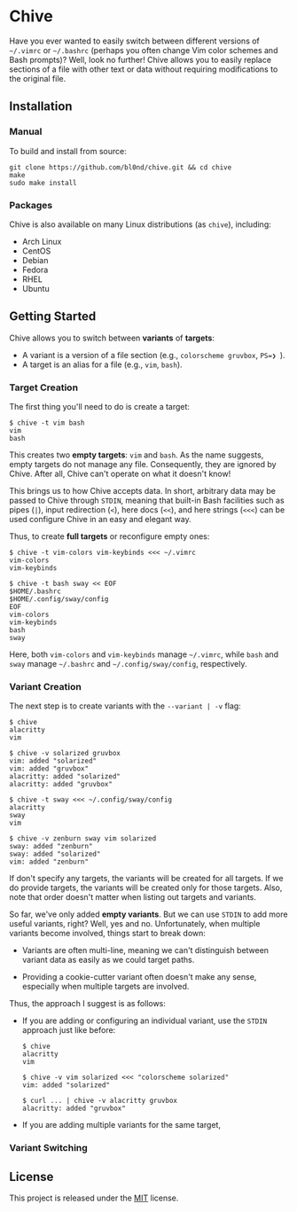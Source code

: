 # Chive

Have you ever wanted to easily switch between different versions of `~/.vimrc`
or `~/.bashrc` (perhaps you often change Vim color schemes and Bash prompts)?
Well, look no further!  Chive allows you to easily replace sections of a file
with other text or data without requiring modifications to the original file.

<!--## Motivation-->

<!--Traditionally, you'd more or less maintain entire copies of both files and-->
<!--switch between the copies manually. However,-->

<!--* The differences between copies are typically small compared to the rest of-->
  <!--the file, making this approach quite wasteful.-->

<!--* You have to switch copies for each file manually. That is, you have to do-->
  <!--something like `cp vim-gruvbox ~/.vimrc && cp bash-pure ~/.bashrc`).-->

<!--Most other solutions typically use a version control system such as Git,-->
<!--tracking different versions of files as branches or commits. However,-->

<!--* This often requires turning `$HOME` or other directories into a Git repository.-->

<!--* If you track changes unrelated to color schemes and prompts, maintaining and-->
  <!--switching between different versions becomes a lot harder. And even if you-->
  <!--don't, you'd have to manually exclude the unrelated changes on every-->
  <!--staging/commit.-->

<!--* It's much too complex for what we're trying to do. You shouldn't need to know-->
  <!--how commits or branches work just to switch color schemes.-->

<!--Finally, we have programs such as [mondo]() and [pywal](), which more or less-->
<!--use special template files to replace sections of a file. However,-->

<!--* They typically require modifications to the original file.-->

<!--* They're quite limited in scope (e.g., `mondo` and `pywal` are geared towards-->
  <!--colors).-->

<!--And so here we are.-->

## Installation

### Manual

To build and install from source:

```
git clone https://github.com/bl0nd/chive.git && cd chive
make
sudo make install
```

### Packages

Chive is also available on many Linux distributions (as `chive`), including:

* Arch Linux
* CentOS
* Debian
* Fedora
* RHEL
* Ubuntu

## Getting Started

Chive allows you to switch between **variants** of **targets**:

* A variant is a version of a file section (e.g., `colorscheme gruvbox`, `PS=❯ `).
* A target is an alias for a file (e.g., `vim`, `bash`).

### Target Creation

The first thing you'll need to do is create a target:

```console
$ chive -t vim bash
vim
bash
```

This creates two **empty targets**: `vim` and `bash`. As the name suggests,
empty targets do not manage any file. Consequently, they are ignored by Chive.
After all, Chive can't operate on what it doesn't know!

This brings us to how Chive accepts data. In short, arbitrary data may be
passed to Chive through `STDIN`, meaning that built-in Bash facilities such as
pipes (`|`), input redirection (`<`), here docs (`<<`), and here strings
(`<<<`) can be used configure Chive in an easy and elegant way.

Thus, to create **full targets** or reconfigure empty ones:

```console
$ chive -t vim-colors vim-keybinds <<< ~/.vimrc
vim-colors
vim-keybinds

$ chive -t bash sway << EOF
$HOME/.bashrc
$HOME/.config/sway/config
EOF
vim-colors
vim-keybinds
bash
sway
```

Here, both `vim-colors` and `vim-keybinds` manage `~/.vimrc`, while `bash` and
`sway` manage `~/.bashrc` and `~/.config/sway/config`, respectively.

<!--* To have shell expansion and substitution in here strings, don't quote the string.-->

<!--* Here docs don't expand `~`, so be sure to use `$HOME` instead.-->

### Variant Creation

The next step is to create variants with the `--variant | -v` flag:

```console
$ chive
alacritty
vim

$ chive -v solarized gruvbox
vim: added "solarized"
vim: added "gruvbox"
alacritty: added "solarized"
alacritty: added "gruvbox"

$ chive -t sway <<< ~/.config/sway/config
alacritty
sway
vim

$ chive -v zenburn sway vim solarized
sway: added "zenburn"
sway: added "solarized"
vim: added "zenburn"
```

If don't specify any targets, the variants will be created for all targets. If
we do provide targets, the variants will be created only for those targets.
Also, note that order doesn't matter when listing out targets and variants.

So far, we've only added **empty variants**. But we can use `STDIN` to add more
useful variants, right? Well, yes and no. Unfortunately, when multiple variants
become involved, things start to break down:

* Variants are often multi-line, meaning we can't distinguish between variant
  data as easily as we could target paths.

* Providing a cookie-cutter variant often doesn't make any sense, especially
  when multiple targets are involved.

Thus, the approach I suggest is as follows:

* If you are adding or configuring an individual variant, use the `STDIN`
  approach just like before:

  ```console
  $ chive
  alacritty
  vim

  $ chive -v vim solarized <<< "colorscheme solarized"
  vim: added "solarized"

  $ curl ... | chive -v alacritty gruvbox
  alacritty: added "gruvbox"
  ```

* If you are adding multiple variants for the same target,

### Variant Switching

<!--### Rules-->

<!--#### Naming-->
<!--* Target and template names may consist of letters, numbers, `-`, and `_`.-->
<!--* Target and template names may start with a letter or number.-->
<!--* Target and template names must be unique across target and template namespaces-->

<!--#### Variants-->
<!--In order to switch variants without requiring additional information in the-->
<!--original target file, Chive needs some help. In particular, Chive needs to-->
<!--somehow know where in the target to begin deleting and adding text/data.-->

<!--To do this, Chive searches all the variants for a particular target to see if-->
<!--any of them has an exact match against the target file. If there is, then Chive-->
<!--can determine on its own where it needs to start and how much work it needs to-->
<!--do. If none of the variants have a match against the target, then Chive cannot-->
<!--do anything.-->

<!--Consequently, it is very important that you do not modify sections managed by-->
<!--Chive and that your initial variant matches what you have in the target file-->
<!--exactly, otherwise Chive won't know where to start!-->

## License
This project is released under the [MIT](LICENSE) license.
